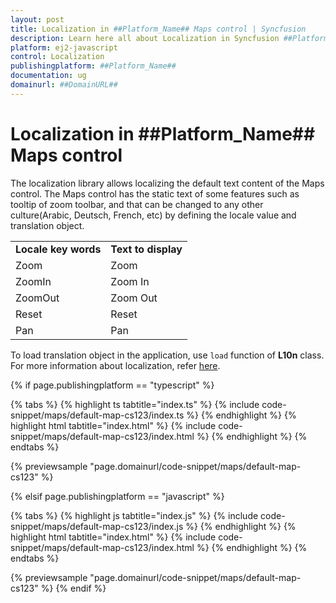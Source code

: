 ```yaml
---
layout: post
title: Localization in ##Platform_Name## Maps control | Syncfusion
description: Learn here all about Localization in Syncfusion ##Platform_Name## Maps control of Syncfusion Essential JS 2 and more.
platform: ej2-javascript
control: Localization 
publishingplatform: ##Platform_Name##
documentation: ug
domainurl: ##DomainURL##
---
```


# Localization in ##Platform_Name## Maps control

The localization library allows localizing the default text content of the Maps control. The Maps control has the static text of some features such as tooltip of zoom toolbar, and that can be changed to any other culture(Arabic, Deutsch, French, etc) by defining the locale value and translation object.

<!-- markdownlint-disable MD033 -->

<table>
<tr>
<td><b>Locale key words</b></td>
<td><b>Text to display</b></td>
</tr>
<tr>
<td>Zoom</td>
<td>Zoom</td>
</tr>
<tr>
<td>ZoomIn</td>
<td>Zoom In</td>
</tr>
<tr>
<td>ZoomOut</td>
<td>Zoom Out</td>
</tr>
<tr>
<td>Reset</td>
<td>Reset</td>
</tr>
<tr>
<td>Pan</td>
<td>Pan</td>
</tr>
</table>

To load translation object in the application, use `load` function of **L10n** class. For more information about localization, refer [here](http://ej2.syncfusion.com/documentation/base/localization.html).

{% if page.publishingplatform == "typescript" %}

 {% tabs %}
{% highlight ts tabtitle="index.ts" %}
{% include code-snippet/maps/default-map-cs123/index.ts %}
{% endhighlight %}
{% highlight html tabtitle="index.html" %}
{% include code-snippet/maps/default-map-cs123/index.html %}
{% endhighlight %}
{% endtabs %}
        
{% previewsample "page.domainurl/code-snippet/maps/default-map-cs123" %}

{% elsif page.publishingplatform == "javascript" %}

{% tabs %}
{% highlight js tabtitle="index.js" %}
{% include code-snippet/maps/default-map-cs123/index.js %}
{% endhighlight %}
{% highlight html tabtitle="index.html" %}
{% include code-snippet/maps/default-map-cs123/index.html %}
{% endhighlight %}
{% endtabs %}

{% previewsample "page.domainurl/code-snippet/maps/default-map-cs123" %}
{% endif %}